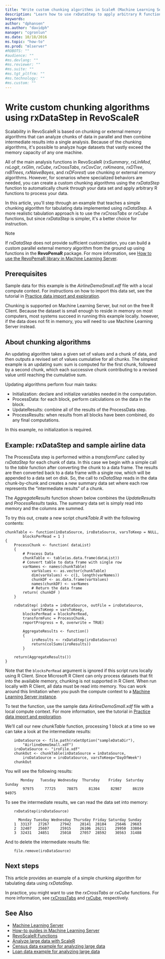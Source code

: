 ```yaml
---
title: "Write custom chunking algorithms in ScaleR (Machine Learning Server)"
description: "Learn how to use rxDataStep to apply arbitrary R functions on chunked data."
keywords: 
author: "dphansen"
ms.author: "davidph"
manager: "cgronlun"
ms.date: 10/18/2016
ms.topic: "how-to"
ms.prod: "mlserver"
#ROBOTS: ""
#audience: ""
#ms.devlang: ""
#ms.reviewer: ""
#ms.suite: ""
#ms.tgt_pltfrm: ""
#ms.technology: ""
#ms.custom: ""
---
```


# Write custom chunking algorithms using rxDataStep in RevoScaleR

Scalability in RevoScaleR is based on chunking or external memory algorithms that can analyze chunks of data in parallel and then combine intermediate results into a single analysis. Because of the chunking algorithms, it's possible to analyze huge datasets that vastly exceed the memory capacity of any one machine.

All of the main analysis functions in RevoScaleR (*rxSummary*, *rxLinMod*, *rxLogit*, *rxGlm*, *rxCube*, *rxCrossTabs*, *rxCovCor*, *rxKmeans*, *rxDTree*, *rxBTrees*, *rxNaiveBayes*, and *rxDForest*) use chunking or external memory algorithms. However, for scenarios where specialized behaviors are needed, you can create a custom chunking algorithms using the *rxDataStep* function to automatically chunk through your data set and apply arbitrary R functions to process your data.

In this article, you'll step through an example that teaches a simple chunking algorithm for tabulating data implemented using *rxDataStep*. A more realistic tabulation approach is to use the *rxCrossTabs* or *rxCube* functions, but since *rxDataStep* is simpler, it's a better choice for instruction.

> [!Note] 
>If *rxDataStep* does not provide sufficient customization, you can build a custom parallel external memory algorithm from the ground up using functions in the **RevoPemaR** package. For more information, see [How to use the RevoPemaR library in Machine Learning Server](how-to-developer-pemar.md).

## Prerequisites

Sample data for this example is the *AirlineDemoSmall.xdf* file with a local compute context. For instructions on how to import this data set, see the tutorial in [Practice data import and exploration](tutorial-revoscaler-data-import-transform.md).

Chunking is supported on Machine Learning Server, but not on the free R Client. Because the dataset is small enough to reside in memory on most computers, most systems succeed in running this example locally. however, if the data does not fit in memory, you will need to use Machine Learning Server instead.

## About chunking algorithms

An updating algorithm takes a given set of values and a chunk of data, and then outputs a revised set of values cumulative for all chunks. The simplest example is an updating sum: sum is computed for the first chunk, followed by a second chunk, which each successive chunk contributing to a revised value until reaching the cumulative sum. 

Updating algorithms perform four main tasks:

- Initialization: declare and initialize variables needed in the computation.
- ProcessData: for each block, perform calculations on the data in the block.
- UpdateResults: combine all of the results of the ProcessData step.
- ProcessResults: when results from all blocks have been combined, do any final computations.

In this example, no initialization is required.

## Example: rxDataStep and sample airline data

The ProcessData step is performed within a *transformFunc* called by *rxDataStep* for each chunk of data. In this case we begin with a simple call to the *table* function after converting the chunk to a data frame. The results are then converted back to a data frame with a single row, which will be appended to a data set on disk. So, the call to *rxDataStep* reads in the data chunk-by-chunk and creates a new summary data set where each row represents the “intermediate results” of a chunk.

The *AggregateResults* function shown below combines the *UpdateResults* and *ProcessResults* tasks.  The summary data set is simply read into memory and the columns are summed.

To try this out, create a new script *chunkTable.R* with the following contents:

```
chunkTable <- function(inDataSource, iroDataSource, varsToKeep = NULL,
		blocksPerRead = 1 )
{
	ProcessChunk <- function( dataList)
	{
		# Process Data
		chunkTable <- table(as.data.frame(dataList))
		# Convert table to data frame with single row
		varNames <- names(chunkTable)
			varValues <- as.vector(chunkTable)
			dim(varValues) <- c(1, length(varNames))
			chunkDF <- as.data.frame(varValues)
			names(chunkDF) <- varNames
			# Return the data frame
		return( chunkDF )
	}

	rxDataStep( inData = inDataSource, outFile = iroDataSource,
			varsToKeep = varsToKeep,
		blocksPerRead = blocksPerRead,
		transformFunc = ProcessChunk,
		reportProgress = 0, overwrite = TRUE)

		AggregateResults <- function()    
		{
			iroResults <- rxDataStep(iroDataSource)
			return(colSums(iroResults))
		}

	return(AggregateResults())
}
```

Note that the `blocksPerRead` argument is ignored if this script runs locally using R Client. Since Microsoft R Client can only process datasets that fit into the available memory, chunking is not supported in R Client. When run locally with R Client, all data must be read into memory. You can work around this limitation when you push the compute context to a [Machine Learning Server instance](../what-is-machine-learning-server.md).

To test the function, use the sample data *AirlineDemoSmall.xdf* file with a local compute context. For more information, see the tutorial in [Practice data import and exploration](tutorial-revoscaler-data-import-transform.md).

We’ll call our new *chunkTable* function, processing 1 block at a time so we can take a look at the intermediate results:

~~~~
	inDataSource <- file.path(rxGetOption("sampleDataDir"),
	    "AirlineDemoSmall.xdf")
	iroDataSource <- "iroFile.xdf"
	chunkOut <- chunkTable(inDataSource = inDataSource,
	    iroDataSource = iroDataSource, varsToKeep="DayOfWeek")
	chunkOut
~~~~
You will see the following results:
~~~~
	   Monday   Tuesday Wednesday  Thursday    Friday  Saturday    Sunday
	    97975     77725     78875     81304     82987     86159     94975
~~~~
To see the intermediate results, we can read the data set into memory:
~~~~
	rxDataStep(iroDataSource)

	  Monday Tuesday Wednesday Thursday Friday Saturday Sunday
	1  33137   27267     27942    28141  28184    25646  29683
	2  32407   25607     25915    26106  26211    29950  33804
	3  32431   24851     25018    27057  28592    30563  31488
~~~~
And to delete the intermediate results file:
~~~~
	file.remove(iroDataSource)
~~~~
## Next steps

This article provides an example of a simple chunking algorithm for tabulating data using *rxDataStep*. 

In practice, you might want to use the *rxCrossTabs* or *rxCube* functions. For more information, see [rxCrossTabs](~/r-reference/revoscaler/rxcrosstabs.md) and [rxCube](~/r-reference/revoscaler/rxcube.md), respectively.


## See Also

- [Machine Learning Server](../what-is-machine-learning-server.md)	
- [How-to guides in Machine Learning Server](how-to-introduction.md)
- [RevoScaleR Functions](~/r-reference/revoscaler/revoscaler.md)
- [Analyze large data with ScaleR](tutorial-revoscaler-large-data-airline.md)
- [Census data example for analyzing large data](tutorial-revoscaler-large-data-census.md)
- [Loan data example for analyzing large data](tutorial-revoscaler-large-data-loan.md)